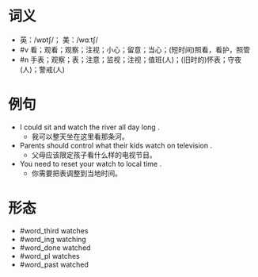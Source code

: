# 词义
- 英：/wɒtʃ/； 美：/wɑːtʃ/
- #v 看；观看；观察；注视；小心；留意；当心；(短时间)照看，看护，照管
- #n 手表；观察；表；注意；监视；注视；值班(人)；(旧时的)怀表；守夜(人)；警戒(人)
# 例句
- I could sit and watch the river all day long .
	- 我可以整天坐在这里看那条河。
- Parents should control what their kids watch on television .
	- 父母应该限定孩子看什么样的电视节目。
- You need to reset your watch to local time .
	- 你需要把表调整到当地时间。
# 形态
- #word_third watches
- #word_ing watching
- #word_done watched
- #word_pl watches
- #word_past watched
